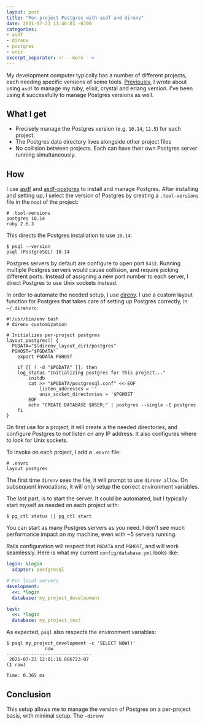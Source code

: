 ```yaml
---
layout: post
title: "Per-project Postgres with asdf and direnv"
date: 2021-07-23 11:46:03 -0700
categories:
- asdf
- direnv
- postgres
- unix
excerpt_separator: <!-- more -->
---
```


My development computer typically has a number of different projects, each needing specific versions of some tools. [Previously][1], I wrote about using `asdf` to manage my ruby, elixir, crystal and erlang version. I've been using it successfully to manage Postgres versions as well.

## What I get

- Precisely manage the Postgres version (e.g. `10.14`, `12.5`) for each project.
- The Postgres data directory lives alongside other project files
- No collision between projects. Each can have their own Postgres server running simultaneously.

<!-- more -->

## How

I use [asdf](https://asdf-vm.com/#/) and [asdf-postgres](https://github.com/smashedtoatoms/asdf-postgres) to install and manage Postgres. After installing and setting up, I select the version of Postgres by creating a `.tool-versions` file in the root of the project:

```
# .tool-versions
postgres 10.14
ruby 2.6.3
```

This directs the Postgres installation to use `10.14`:

```
$ psql --version
psql (PostgreSQL) 10.14
```

Postgres servers by default are configure to open port `5432`. Running multiple Postgres servers would cause collision, and require picking different ports. Instead of assigning a new port number to each server, I direct Postgres to use Unix sockets instead.

In order to automate the needed setup, I use [direnv](https://direnv.net/). I use a custom layout function for Postgres that takes care of setting up Postgres correctly, in `~/.direnvrc`:

```
#!/usr/bin/env bash
# direnv customization

# Initializes per-project postgres
layout_postgres() {
  PGDATA="$(direnv_layout_dir)/postgres"
  PGHOST="$PGDATA"
	export PGDATA PGHOST

	if [[ ! -d "$PGDATA" ]]; then
    log_status "Initializing postgres for this project..."
		initdb
		cat >> "$PGDATA/postgresql.conf" <<-EOF
			listen_addresses = ''
			unix_socket_directories = '$PGHOST'
		EOF
		echo "CREATE DATABASE $USER;" | postgres --single -E postgres
	fi
}
```

On first use for a project, it will create a the needed directories, and configure Postgres to *not* listen on any IP address. It also configures where to look for Unix sockets.

To invoke on each project, I add a `.envrc` file:

```
# .envrc
layout postgres
```

The first time `direnv` sees the file, it will prompt to use `direnv allow`. On subsequent invocations, it will only setup the correct environment variables.

The last part, is to start the server. It could be automated, but I typically start myself as needed on each project with:

```
$ pg_ctl status || pg_ctl start
```

You can start as many Postgres servers as you need. I don't see much performance impact on my machine, even with ~5 servers running.

Rails configuration will respect that `PGDATA` and `PGHOST`, and will work seamlessly. Here is what my current `config/database.yml` looks like:

```yml
login: &login
  adapter: postgresql

# For local servers
development:
  <<: *login
  database: my_project_development

test:
  <<: *login
  database: my_project_test
```

As expected, `psql` also respects the environment variables:

```
$ psql my_project_development -c 'SELECT NOW()'
              now
-------------------------------
 2021-07-23 12:01:16.886723-07
(1 row)

Time: 0.365 ms
```

## Conclusion

This setup allows me to manage the version of Postgres on a per-project basis, with minimal setup. The `~direnv`

[1]: /blog/2018/10/26/managing-versions-with-asdf/
